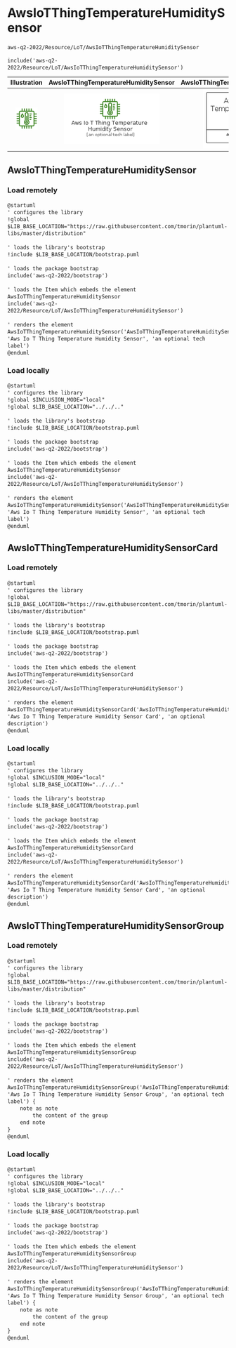 # AwsIoTThingTemperatureHumiditySensor


```text
aws-q2-2022/Resource/LoT/AwsIoTThingTemperatureHumiditySensor
```

```text
include('aws-q2-2022/Resource/LoT/AwsIoTThingTemperatureHumiditySensor')
```



| Illustration | AwsIoTThingTemperatureHumiditySensor | AwsIoTThingTemperatureHumiditySensorCard | AwsIoTThingTemperatureHumiditySensorGroup |
| :---: | :---: | :---: | :---: |
| ![illustration for Illustration](../../../aws-q2-2022/Resource/LoT/AwsIoTThingTemperatureHumiditySensor.png) | ![illustration for AwsIoTThingTemperatureHumiditySensor](../../../aws-q2-2022/Resource/LoT/AwsIoTThingTemperatureHumiditySensor.Local.png) | ![illustration for AwsIoTThingTemperatureHumiditySensorCard](../../../aws-q2-2022/Resource/LoT/AwsIoTThingTemperatureHumiditySensorCard.Local.png) | ![illustration for AwsIoTThingTemperatureHumiditySensorGroup](../../../aws-q2-2022/Resource/LoT/AwsIoTThingTemperatureHumiditySensorGroup.Local.png) |




## AwsIoTThingTemperatureHumiditySensor

### Load remotely
```plantuml
@startuml
' configures the library
!global $LIB_BASE_LOCATION="https://raw.githubusercontent.com/tmorin/plantuml-libs/master/distribution"

' loads the library's bootstrap
!include $LIB_BASE_LOCATION/bootstrap.puml

' loads the package bootstrap
include('aws-q2-2022/bootstrap')

' loads the Item which embeds the element AwsIoTThingTemperatureHumiditySensor
include('aws-q2-2022/Resource/LoT/AwsIoTThingTemperatureHumiditySensor')

' renders the element
AwsIoTThingTemperatureHumiditySensor('AwsIoTThingTemperatureHumiditySensor', 'Aws Io T Thing Temperature Humidity Sensor', 'an optional tech label')
@enduml
```

### Load locally
```plantuml
@startuml
' configures the library
!global $INCLUSION_MODE="local"
!global $LIB_BASE_LOCATION="../../.."

' loads the library's bootstrap
!include $LIB_BASE_LOCATION/bootstrap.puml

' loads the package bootstrap
include('aws-q2-2022/bootstrap')

' loads the Item which embeds the element AwsIoTThingTemperatureHumiditySensor
include('aws-q2-2022/Resource/LoT/AwsIoTThingTemperatureHumiditySensor')

' renders the element
AwsIoTThingTemperatureHumiditySensor('AwsIoTThingTemperatureHumiditySensor', 'Aws Io T Thing Temperature Humidity Sensor', 'an optional tech label')
@enduml
```

## AwsIoTThingTemperatureHumiditySensorCard

### Load remotely
```plantuml
@startuml
' configures the library
!global $LIB_BASE_LOCATION="https://raw.githubusercontent.com/tmorin/plantuml-libs/master/distribution"

' loads the library's bootstrap
!include $LIB_BASE_LOCATION/bootstrap.puml

' loads the package bootstrap
include('aws-q2-2022/bootstrap')

' loads the Item which embeds the element AwsIoTThingTemperatureHumiditySensorCard
include('aws-q2-2022/Resource/LoT/AwsIoTThingTemperatureHumiditySensor')

' renders the element
AwsIoTThingTemperatureHumiditySensorCard('AwsIoTThingTemperatureHumiditySensorCard', 'Aws Io T Thing Temperature Humidity Sensor Card', 'an optional description')
@enduml
```

### Load locally
```plantuml
@startuml
' configures the library
!global $INCLUSION_MODE="local"
!global $LIB_BASE_LOCATION="../../.."

' loads the library's bootstrap
!include $LIB_BASE_LOCATION/bootstrap.puml

' loads the package bootstrap
include('aws-q2-2022/bootstrap')

' loads the Item which embeds the element AwsIoTThingTemperatureHumiditySensorCard
include('aws-q2-2022/Resource/LoT/AwsIoTThingTemperatureHumiditySensor')

' renders the element
AwsIoTThingTemperatureHumiditySensorCard('AwsIoTThingTemperatureHumiditySensorCard', 'Aws Io T Thing Temperature Humidity Sensor Card', 'an optional description')
@enduml
```

## AwsIoTThingTemperatureHumiditySensorGroup

### Load remotely
```plantuml
@startuml
' configures the library
!global $LIB_BASE_LOCATION="https://raw.githubusercontent.com/tmorin/plantuml-libs/master/distribution"

' loads the library's bootstrap
!include $LIB_BASE_LOCATION/bootstrap.puml

' loads the package bootstrap
include('aws-q2-2022/bootstrap')

' loads the Item which embeds the element AwsIoTThingTemperatureHumiditySensorGroup
include('aws-q2-2022/Resource/LoT/AwsIoTThingTemperatureHumiditySensor')

' renders the element
AwsIoTThingTemperatureHumiditySensorGroup('AwsIoTThingTemperatureHumiditySensorGroup', 'Aws Io T Thing Temperature Humidity Sensor Group', 'an optional tech label') {
    note as note
        the content of the group
    end note
}
@enduml
```

### Load locally
```plantuml
@startuml
' configures the library
!global $INCLUSION_MODE="local"
!global $LIB_BASE_LOCATION="../../.."

' loads the library's bootstrap
!include $LIB_BASE_LOCATION/bootstrap.puml

' loads the package bootstrap
include('aws-q2-2022/bootstrap')

' loads the Item which embeds the element AwsIoTThingTemperatureHumiditySensorGroup
include('aws-q2-2022/Resource/LoT/AwsIoTThingTemperatureHumiditySensor')

' renders the element
AwsIoTThingTemperatureHumiditySensorGroup('AwsIoTThingTemperatureHumiditySensorGroup', 'Aws Io T Thing Temperature Humidity Sensor Group', 'an optional tech label') {
    note as note
        the content of the group
    end note
}
@enduml
```

